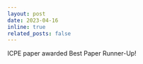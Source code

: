 ```yaml
---
layout: post
date: 2023-04-16 
inline: true
related_posts: false
---
```


ICPE paper awarded Best Paper Runner-Up!
